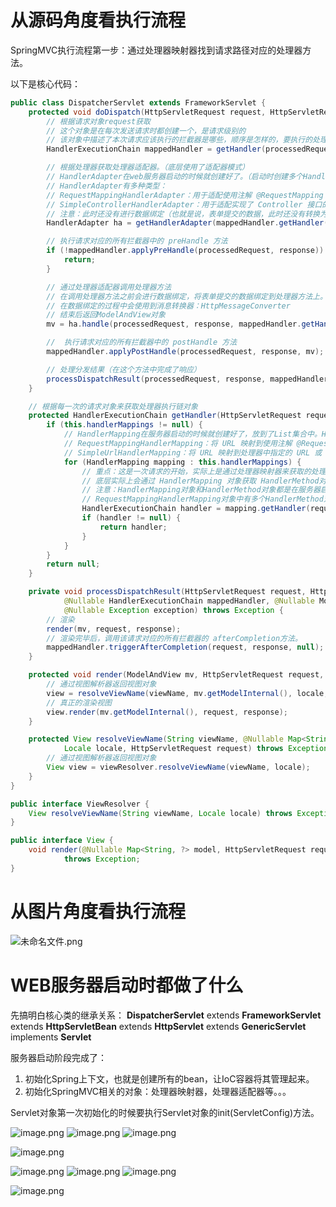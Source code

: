 # 从源码角度看执行流程

SpringMVC执行流程第一步：通过处理器映射器找到请求路径对应的处理器方法。

以下是核心代码：
```java
public class DispatcherServlet extends FrameworkServlet {
    protected void doDispatch(HttpServletRequest request, HttpServletResponse response) throws Exception {
        // 根据请求对象request获取
        // 这个对象是在每次发送请求时都创建一个，是请求级别的
        // 该对象中描述了本次请求应该执行的拦截器是哪些，顺序是怎样的，要执行的处理器是哪个
        HandlerExecutionChain mappedHandler = getHandler(processedRequest);

        // 根据处理器获取处理器适配器。（底层使用了适配器模式）
        // HandlerAdapter在web服务器启动的时候就创建好了。（启动时创建多个HandlerAdapter放在List集合中）
        // HandlerAdapter有多种类型：
        // RequestMappingHandlerAdapter：用于适配使用注解 @RequestMapping 标记的控制器方法
        // SimpleControllerHandlerAdapter：用于适配实现了 Controller 接口的控制器
        // 注意：此时还没有进行数据绑定（也就是说，表单提交的数据，此时还没有转换为pojo对象。）
        HandlerAdapter ha = getHandlerAdapter(mappedHandler.getHandler());

        // 执行请求对应的所有拦截器中的 preHandle 方法
        if (!mappedHandler.applyPreHandle(processedRequest, response)) {
            return;
        }

        // 通过处理器适配器调用处理器方法
        // 在调用处理器方法之前会进行数据绑定，将表单提交的数据绑定到处理器方法上。（底层是通过WebDataBinder完成的）
        // 在数据绑定的过程中会使用到消息转换器：HttpMessageConverter
        // 结束后返回ModelAndView对象
        mv = ha.handle(processedRequest, response, mappedHandler.getHandler());

        //  执行请求对应的所有拦截器中的 postHandle 方法
        mappedHandler.applyPostHandle(processedRequest, response, mv);

        // 处理分发结果（在这个方法中完成了响应）
        processDispatchResult(processedRequest, response, mappedHandler, mv, dispatchException);
    }

    // 根据每一次的请求对象来获取处理器执行链对象
    protected HandlerExecutionChain getHandler(HttpServletRequest request) throws Exception {
		if (this.handlerMappings != null) {
            // HandlerMapping在服务器启动的时候就创建好了，放到了List集合中。HandlerMapping也有多种类型
            // RequestMappingHandlerMapping：将 URL 映射到使用注解 @RequestMapping 标记的控制器方法的处理器。
            // SimpleUrlHandlerMapping：将 URL 映射到处理器中指定的 URL 或 URL 模式的处理器。
			for (HandlerMapping mapping : this.handlerMappings) {
                // 重点：这是一次请求的开始，实际上是通过处理器映射器来获取的处理器执行链对象
                // 底层实际上会通过 HandlerMapping 对象获取 HandlerMethod对象，将HandlerMethod 对象传递给 HandlerExecutionChain对象。
                // 注意：HandlerMapping对象和HandlerMethod对象都是在服务器启动阶段创建的。
                // RequestMappingHandlerMapping对象中有多个HandlerMethod对象。
				HandlerExecutionChain handler = mapping.getHandler(request);
				if (handler != null) {
					return handler;
				}
			}
		}
		return null;
	}

    private void processDispatchResult(HttpServletRequest request, HttpServletResponse response,
			@Nullable HandlerExecutionChain mappedHandler, @Nullable ModelAndView mv,
			@Nullable Exception exception) throws Exception {
        // 渲染
        render(mv, request, response);
        // 渲染完毕后，调用该请求对应的所有拦截器的 afterCompletion方法。
        mappedHandler.triggerAfterCompletion(request, response, null);
    }

    protected void render(ModelAndView mv, HttpServletRequest request, HttpServletResponse response) throws Exception {
        // 通过视图解析器返回视图对象
        view = resolveViewName(viewName, mv.getModelInternal(), locale, request);
        // 真正的渲染视图
        view.render(mv.getModelInternal(), request, response);
    }

    protected View resolveViewName(String viewName, @Nullable Map<String, Object> model,
			Locale locale, HttpServletRequest request) throws Exception {
        // 通过视图解析器返回视图对象
        View view = viewResolver.resolveViewName(viewName, locale);
	}
}
```
```java
public interface ViewResolver {
    View resolveViewName(String viewName, Locale locale) throws Exception;
}
```
```java
public interface View {
    void render(@Nullable Map<String, ?> model, HttpServletRequest request, HttpServletResponse response)
			throws Exception;
}
```

# 从图片角度看执行流程

![未命名文件.png](https://cdn.nlark.com/yuque/0/2024/png/21376908/1711943505835-476f954e-ba6c-4a78-b16b-683524e25520.png#averageHue=%23292929&clientId=u47cca508-d3a6-4&from=paste&height=529&id=u96674032&originHeight=529&originWidth=1508&originalType=binary&ratio=1&rotation=0&showTitle=false&size=106062&status=done&style=none&taskId=ue5871306-6160-49ea-adff-824a6047704&title=&width=1508)

# WEB服务器启动时都做了什么

先搞明白核心类的继承关系：
**DispatcherServlet** extends **FrameworkServlet** extends **HttpServletBean** extends **HttpServlet** extends **GenericServlet** implements **Servlet**

服务器启动阶段完成了：

1. 初始化Spring上下文，也就是创建所有的bean，让IoC容器将其管理起来。
2. 初始化SpringMVC相关的对象：处理器映射器，处理器适配器等。。。

Servlet对象第一次初始化的时候要执行Servlet对象的init(ServletConfig)方法。

![image.png](https://cdn.nlark.com/yuque/0/2024/png/21376908/1711945073073-1466293a-37a5-4e04-a628-00225ec9ad8f.png#averageHue=%23312b2b&clientId=u47cca508-d3a6-4&from=paste&height=329&id=u358e4869&originHeight=329&originWidth=1035&originalType=binary&ratio=1&rotation=0&showTitle=false&size=41768&status=done&style=none&taskId=ue0e7b33f-2040-48d3-9f7f-b14b11f7f33&title=&width=1035)
![image.png](https://cdn.nlark.com/yuque/0/2024/png/21376908/1711945189838-6546c84c-23c9-479d-b2df-893851fdb912.png#averageHue=%23312c2b&clientId=u47cca508-d3a6-4&from=paste&height=482&id=u1c451def&originHeight=482&originWidth=842&originalType=binary&ratio=1&rotation=0&showTitle=false&size=61704&status=done&style=none&taskId=u8acf73eb-3cc3-4cdf-80b9-c044b98647a&title=&width=842)
![image.png](https://cdn.nlark.com/yuque/0/2024/png/21376908/1711945264590-8b563ba5-bf2a-4e27-8695-9a0ee2577f2a.png#averageHue=%232d2c2b&clientId=u47cca508-d3a6-4&from=paste&height=732&id=udcc03fa7&originHeight=732&originWidth=1280&originalType=binary&ratio=1&rotation=0&showTitle=false&size=113073&status=done&style=none&taskId=u7278ee3d-40e5-4aff-8a6c-1fcd9b41fe8&title=&width=1280)


![image.png](https://cdn.nlark.com/yuque/0/2024/png/21376908/1711945298853-016466d1-3882-461f-8ac5-296983a67d24.png#averageHue=%232d2c2b&clientId=u47cca508-d3a6-4&from=paste&height=854&id=ufef5ee9d&originHeight=854&originWidth=1348&originalType=binary&ratio=1&rotation=0&showTitle=false&size=146816&status=done&style=none&taskId=u7916a24c-9837-4c7c-aaeb-e0eabc2b23c&title=&width=1348)

![image.png](https://cdn.nlark.com/yuque/0/2024/png/21376908/1711945338150-b4f14a20-cc75-4915-9651-51acbffcd872.png#averageHue=%23736147&clientId=u47cca508-d3a6-4&from=paste&height=256&id=u3f47fae4&originHeight=256&originWidth=805&originalType=binary&ratio=1&rotation=0&showTitle=false&size=44737&status=done&style=none&taskId=u65839005-9f4b-4277-9d92-b61b768aa03&title=&width=805)
![image.png](https://cdn.nlark.com/yuque/0/2024/png/21376908/1711945352375-01882059-ab91-4668-a595-eb83ca01344c.png#averageHue=%23655544&clientId=u47cca508-d3a6-4&from=paste&height=264&id=u935e0db6&originHeight=264&originWidth=815&originalType=binary&ratio=1&rotation=0&showTitle=false&size=35230&status=done&style=none&taskId=ufc69e66f-7837-4fa1-8cad-3a9b2fe9109&title=&width=815)
![image.png](https://cdn.nlark.com/yuque/0/2024/png/21376908/1711945371377-87ac618e-495f-4fe9-92c4-50a1f2c199d8.png#averageHue=%23675a43&clientId=u47cca508-d3a6-4&from=paste&height=192&id=u63c8bc73&originHeight=192&originWidth=757&originalType=binary&ratio=1&rotation=0&showTitle=false&size=23391&status=done&style=none&taskId=u3cac4c60-a51e-4fb7-911f-74ced3d83c6&title=&width=757)


![image.png](https://cdn.nlark.com/yuque/0/2024/png/21376908/1711945408231-6e96abeb-ceff-480e-9f2c-72bfa2a5d419.png#averageHue=%23302d2c&clientId=u47cca508-d3a6-4&from=paste&height=577&id=u9d958078&originHeight=577&originWidth=748&originalType=binary&ratio=1&rotation=0&showTitle=false&size=80827&status=done&style=none&taskId=u81fde2bc-f1cc-4d5b-acf9-6b8a3c3a9ae&title=&width=748)

